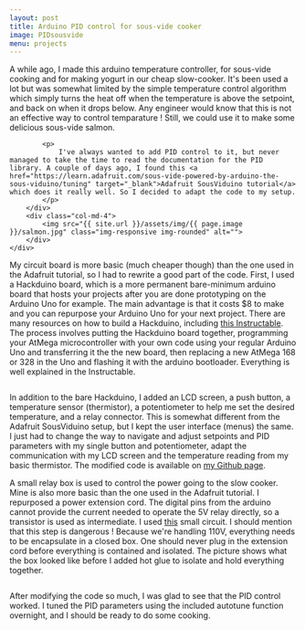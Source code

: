 ```yaml
---
layout: post
title: Arduino PID control for sous-vide cooker
image: PIDsousvide
menu: projects
---
```

<div class="well">
	<div class="row">
		<div class="col-md-8">
			<p>
				A while ago, I made this arduino temperature controller, for sous-vide cooking and for making yogurt in our cheap slow-cooker. It's been used a lot but was somewhat limited by the simple temperature control algorithm which simply turns the heat off when the temperature is above the setpoint, and back on when it drops below. Any engineer would know that this is not an effective way to control temparature ! Still, we could use it to make some delicious sous-vide salmon.
			</p>

			<p>
				I've always wanted to add PID control to it, but never managed to take the time to read the documentation for the PID library. A couple of days ago, I found this <a href="https://learn.adafruit.com/sous-vide-powered-by-arduino-the-sous-viduino/tuning" target="_blank">Adafruit SousViduino tutorial</a> which does it really well. So I decided to adapt the code to my setup.
			</p>
		</div>
		<div class="col-md-4">
			<img src="{{ site.url }}/assets/img/{{ page.image }}/salmon.jpg" class="img-responsive img-rounded" alt="">
		</div>
	</div>
</div>

<p>
	My circuit board is more basic (much cheaper though) than the one used in the Adafruit tutorial, so I had to rewrite a good part of the code. First, I used a Hackduino board, which is a more permanent bare-minimum arduino board that hosts your projects after you are done prototyping on the Arduino Uno for example. The main advantage is that it costs $8 to make and you can repurpose your Arduino Uno for your next project. There are many resources on how to build a Hackduino, including <a href="http://www.instructables.com/id/Perfboard-Hackduino-Arduino-compatible-circuit/" target="_blank">this Instructable</a>. The process involves putting the Hackduino board together, programming your AtMega microcontroller with your own code using your regular Arduino Uno and transferring it the the new board, then replacing a new AtMega 168 or 328 in the Uno and flashing it with the arduino bootloader. Everything is well explained in the Instructable.
</p>

<div class="row">
	<div class="col-md-8 col-md-offset-2">
		<p>
			<img src="{{ site.url }}/assets/img/{{ page.image }}/annotated.jpg" class="img-responsive img-rounded" alt="">
		</p>
	</div>
</div>

<p>
	In addition to the bare Hackduino, I added an LCD screen, a push button, a temperature sensor (thermistor), a potentiometer to help me set the desired temperature, and a relay connector. This is somewhat different from the Adafruit SousViduino setup, but I kept the user interface (menus) the same. I just had to change the way to navigate and adjust setpoints and PID parameters with my single button and potentiometer, adapt the communication with my LCD screen and the temperature reading from my basic thermistor. The modified code is available on <a href="https://github.com/naimo/Arduino---Crockpot-thermostat/tree/master/ModSousViduino" target="_blank">my Github page</a>.
</p>

<div class="row">
	<div class="col-md-8">
		<p>
			A small relay box is used to control the power going to the slow cooker. Mine is also more basic than the one used in the Adafruit tutorial. I repurposed a power extension cord. The digital pins from the arduino cannot provide the current needed to operate the 5V relay directly, so a transistor is used as intermediate. I used <a href="http://makezine.com/2009/02/02/connecting-a-relay-to-arduino/" target="_blank">this</a> small circuit. I should mention that this step is dangerous ! Because we're handling 110V, everything needs to be encapsulate in a closed box. One should never plug in the extension cord before everything is contained and isolated. The picture shows what the box looked like before I added hot glue to isolate and hold everything together.
		</p>
	</div>
	<div class="col-md-4">
		<p>
			<img src="{{ site.url }}/assets/img/{{ page.image }}/relay.jpg" class="img-responsive img-rounded" alt="">
		</p>
	</div>
</div>

<p>
	After modifying the code so much, I was glad to see that the PID control worked. I tuned the PID parameters using the included autotune function overnight, and I should be ready to do some cooking.
</p>
